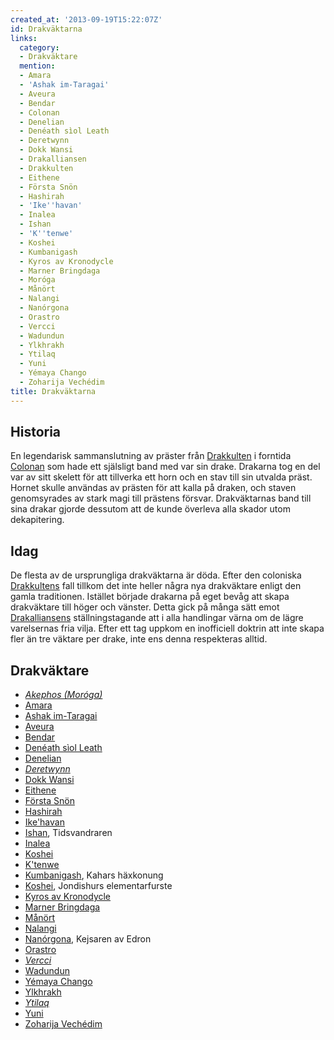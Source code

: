 ```yaml
---
created_at: '2013-09-19T15:22:07Z'
id: Drakväktarna
links:
  category:
  - Drakväktare
  mention:
  - Amara
  - 'Ashak im-Taragai'
  - Aveura
  - Bendar
  - Colonan
  - Denelian
  - Denéath sìol Leath
  - Deretwynn
  - Dokk Wansi
  - Drakalliansen
  - Drakkulten
  - Eithene
  - Första Snön
  - Hashirah
  - 'Ike''havan'
  - Inalea
  - Ishan
  - 'K''tenwe'
  - Koshei
  - Kumbanigash
  - Kyros av Kronodycle
  - Marner Bringdaga
  - Moróga
  - Månört
  - Nalangi
  - Nanórgona
  - Orastro
  - Vercci
  - Wadundun
  - Ylkhrakh
  - Ytilaq
  - Yuni
  - Yémaya Chango
  - Zoharija Vechédim
title: Drakväktarna
---
```


Historia
--------

En legendarisk sammanslutning av präster från [Drakkulten] i forntida [Colonan] som hade ett
själsligt band med var sin drake. Drakarna tog en del var av sitt skelett för att tillverka ett horn
och en stav till sin utvalda präst. Hornet skulle användas av prästen för att kalla på draken, och
staven genomsyrades av stark magi till prästens försvar. Drakväktarnas band till sina drakar gjorde
dessutom att de kunde överleva alla skador utom dekapitering.

Idag
----

De flesta av de ursprungliga drakväktarna är döda. Efter den coloniska [Drakkultens][Drakkulten]
fall tillkom det inte heller några nya drakväktare enligt den gamla traditionen. Istället började
drakarna på eget bevåg att skapa drakväktare till höger och vänster. Detta gick på många sätt emot
[Drakalliansens] ställningstagande att i alla handlingar värna om de lägre varelsernas fria vilja.
Efter ett tag uppkom en inofficiell doktrin att inte skapa fler än tre väktare per drake, inte ens
denna respekteras alltid.

Drakväktare
-----------

-   *[Akephos (Moróga)]*
-   [Amara]
-   [Ashak im-Taragai]
-   [Aveura]
-   [Bendar]
-   [Denéath sìol Leath]
-   [Denelian]
-   *[Deretwynn]*
-   [Dokk Wansi]
-   [Eithene]
-   [Första Snön]
-   [Hashirah]
-   [Ike'havan]
-   [Ishan], Tidsvandraren
-   [Inalea]
-   [Koshei]
-   [K'tenwe]
-   [Kumbanigash], Kahars häxkonung
-   [Koshei], Jondishurs elementarfurste
-   [Kyros av Kronodycle]
-   [Marner Bringdaga]
-   [Månört]
-   [Nalangi]
-   [Nanórgona], Kejsaren av Edron
-   [Orastro]
-   *[Vercci]*
-   [Wadundun]
-   [Yémaya Chango]
-   [Ylkhrakh]
-   *[Ytilaq]*
-   [Yuni]
-   [Zoharija Vechédim]

  [Drakkulten]: Drakkulten
  [Colonan]: Colonan
  [Drakalliansens]: Drakalliansen
  [Akephos (Moróga)]: Moróga
  [Amara]: Amara
  [Ashak im-Taragai]: Ashak_im-Taragai
  [Aveura]: Aveura
  [Bendar]: Bendar
  [Denéath sìol Leath]: Denéath_sìol_Leath
  [Denelian]: Denelian
  [Deretwynn]: Deretwynn
  [Dokk Wansi]: Dokk_Wansi
  [Eithene]: Eithene
  [Första Snön]: Första_Snön
  [Hashirah]: Hashirah
  [Ike'havan]: Ikehavan
  [Ishan]: Ishan
  [Inalea]: Inalea
  [Koshei]: Koshei
  [K'tenwe]: Ktenwe
  [Kumbanigash]: Kumbanigash
  [Kyros av Kronodycle]: Kyros_av_Kronodycle
  [Marner Bringdaga]: Marner_Bringdaga
  [Månört]: Månört
  [Nalangi]: Nalangi
  [Nanórgona]: Nanórgona
  [Orastro]: Orastro
  [Vercci]: Vercci
  [Wadundun]: Wadundun
  [Yémaya Chango]: Yémaya_Chango
  [Ylkhrakh]: Ylkhrakh
  [Ytilaq]: Ytilaq
  [Yuni]: Yuni
  [Zoharija Vechédim]: Zoharija_Vechédim
